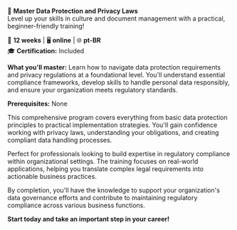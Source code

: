 🚀 **Master Data Protection and Privacy Laws**  
Level up your skills in culture and document management with a practical, beginner-friendly training!

📅 **12 weeks** | 🖥 **online** | 🌐 **pt-BR**  
🎓 **Certification:** Included

**What you'll master:**
Learn how to navigate data protection requirements and privacy regulations at a foundational level. You'll understand essential compliance frameworks, develop skills to handle personal data responsibly, and ensure your organization meets regulatory standards.

**Prerequisites:**
None

This comprehensive program covers everything from basic data protection principles to practical implementation strategies. You'll gain confidence working with privacy laws, understanding your obligations, and creating compliant data handling processes.

Perfect for professionals looking to build expertise in regulatory compliance within organizational settings. The training focuses on real-world applications, helping you translate complex legal requirements into actionable business practices.

By completion, you'll have the knowledge to support your organization's data governance efforts and contribute to maintaining regulatory compliance across various business functions.

**Start today and take an important step in your career!**